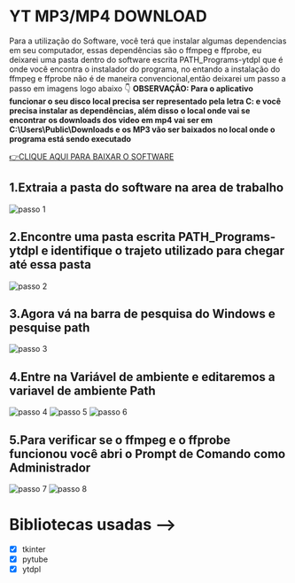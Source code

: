 # YT MP3/MP4 DOWNLOAD
 Para a utilização do Software, você terá que instalar algumas dependencias em seu computador,
 essas dependências são o ffmpeg e ffprobe, eu deixarei uma pasta dentro do software escrita PATH_Programs-ytdpl que
 é onde você encontra o instalador do programa, no entando a instalação do ffmpeg e ffprobe não é de maneira convencional,então
 deixarei um passo a passo em imagens logo abaixo 👇
**OBSERVAÇÃO: Para o aplicativo funcionar o seu disco local precisa ser representado pela letra C: e você precisa instalar as dependências, além disso**
**o local onde vai se encontrar os downloads dos video em mp4 vai ser em C:\Users\Public\Downloads e os MP3 vão ser baixados no local onde o programa está sendo executado**

[👉CLIQUE AQUI PARA BAIXAR O SOFTWARE](https://www.mediafire.com/file/td4h5jzc24ky0zz/MP4-MP3+DOWNLOAD.rar/file)

## 1.Extraia a pasta do software na area de trabalho   
![passo 1](./Guias/foto1.png)
## 2.Encontre uma pasta escrita PATH_Programs-ytdpl e identifique o trajeto utilizado para chegar até essa pasta
![passo 2](./Guias/foto2.png)
## 3.Agora vá na barra de pesquisa do Windows e pesquise path
![passo 3](./Guias/foto3.png)
## 4.Entre na Variável de ambiente e editaremos a variavel de ambiente Path
![passo 4](./Guias/foto4.png)
![passo 5](./Guias/foto5.png)
![passo 6](./Guias/foto6.png)
## 5.Para verificar se o ffmpeg e o ffprobe funcionou você abri o Prompt de Comando como Administrador
![passo 7](./Guias/foto7.png)
![passo 8](./Guias/foto8.png)

# Bibliotecas usadas -->
- [x] tkinter
- [x] pytube
- [x] ytdpl